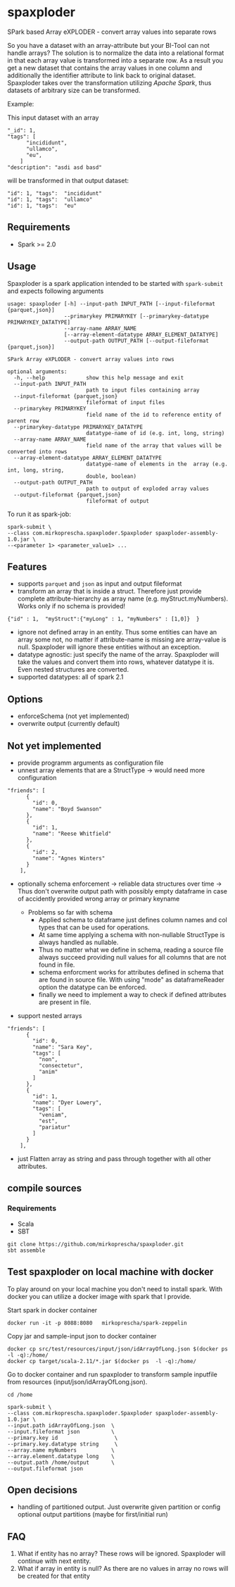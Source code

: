 # spaxploder
SPark based Array eXPLODER - convert array values into separate rows

So you have a dataset with an array-attribute but your BI-Tool can not handle arrays?
The solution is to normalize the data into a relational format in that each array value is transformed into a separate row.
As a result you get a new dataset that contains the array values in one column and additionally the identifier attribute to link back to original dataset.
Spaxploder takes over the transformation utilizing *Apache Spark*, thus datasets of arbitrary size can be transformed.


Example:

This input dataset with an array
```
"_id": 1,
"tags": [
      "incididunt",
      "ullamco",
      "eu",
    ]
"description": "asdi asd basd"
```

will be transformed in that output dataset:
```
"id": 1, "tags":  "incididunt"
"id": 1, "tags":  "ullamco"
"id": 1, "tags":  "eu"
```

## Requirements
- Spark >= 2.0


## Usage
Spaxploder is a spark application intended to be started with `spark-submit` and expects following arguments
```
usage: spaxploder [-h] --input-path INPUT_PATH [--input-fileformat {parquet,json}]
                  --primarykey PRIMARYKEY [--primarykey-datatype PRIMARYKEY_DATATYPE]
                  --array-name ARRAY_NAME
                  [--array-element-datatype ARRAY_ELEMENT_DATATYPE]
                  --output-path OUTPUT_PATH [--output-fileformat {parquet,json}]

SPark Array eXPLODER - convert array values into rows

optional arguments:
  -h, --help             show this help message and exit
  --input-path INPUT_PATH
                         path to input files containing array
  --input-fileformat {parquet,json}
                         fileformat of input files
  --primarykey PRIMARYKEY
                         field name of the id to reference entity of parent row
  --primarykey-datatype PRIMARYKEY_DATATYPE
                         datatype-name of id (e.g. int, long, string)
  --array-name ARRAY_NAME
                         field name of the array that values will be converted into rows
  --array-element-datatype ARRAY_ELEMENT_DATATYPE
                         datatype-name of elements in the  array (e.g. int, long, string,
                         double, boolean)
  --output-path OUTPUT_PATH
                         path to output of exploded array values
  --output-fileformat {parquet,json}
                         fileformat of output
```


To run it as spark-job:
```
spark-submit \
--class com.mirkoprescha.spaxploder.Spaxploder spaxploder-assembly-1.0.jar \
--<parameter 1> <parameter_value1> ...

```


## Features

- supports `parquet` and `json` as input and output fileformat
- transform an array that is inside a struct. Therefore just provide complete attribute-hierarchy as array name (e.g. myStruct.myNumbers). Works only if no schema is provided!
```
{"id" : 1,  "myStruct":{"myLong" : 1, "myNumbers" : [1,0]}  }
```
- ignore not defined array in an entity.
Thus some entities can have an array some not, no matter if attribute-name is missing are array-value is null.
Spaxploder will ignore these entities without an exception.
- datatype agnostic: just specify the name of the array. Spaxploder will take the values and convert them into rows, whatever datatype it is. Even nested structures are converted.
- supported datatypes: all of spark 2.1



## Options
- enforceSchema (not yet implemented)
- overwrite output (currently default)



## Not yet implemented
- provide programm arguments as configuration file
- unnest array elements that are a StructType -> would need more configuration
```
"friends": [
      {
        "id": 0,
        "name": "Boyd Swanson"
      },
      {
        "id": 1,
        "name": "Reese Whitfield"
      },
      {
        "id": 2,
        "name": "Agnes Winters"
      }
    ],
```
- optionally schema enforcement -> reliable data structures over time
 -> Thus don't overwrite output path with possibly empty dataframe in case of accidently provided wrong array or primary keyname

  - Problems so far with schema
    - Applied schema to dataframe just defines column names and col types that can be used for operations.
    - At same time applying a schema with non-nullable StructType is always handled as nullable.
    - Thus no matter what we define in schema, reading a source file always succeed providing null values for all columns that are not found in file.
    - schema enforcment works for attributes defined in schema that are found in source file. With using "mode" as dataframeReader option the datatype can be enforced.
    - finally we need to implement a way to check if defined attributes are present in file.

- support nested arrays
```
"friends": [
      {
        "id": 0,
        "name": "Sara Key",
        "tags": [
          "non",
          "consectetur",
          "anim"
        ]
      },
      {
        "id": 1,
        "name": "Dyer Lowery",
        "tags": [
          "veniam",
          "est",
          "pariatur"
        ]
      }
    ],
```
- just Flatten array as string and pass through  together with all other attributes.


## compile sources

### Requirements
- Scala
- SBT

```
git clone https://github.com/mirkoprescha/spaxploder.git
sbt assemble
```

## Test spaxploder on local machine with docker
To play around on your local machine you don't need to install spark. With docker you can utilize a docker image with spark that I provide.

Start spark in docker container
```
docker run -it -p 8088:8080   mirkoprescha/spark-zeppelin
```

Copy jar and sample-input json to docker container
```
docker cp src/test/resources/input/json/idArrayOfLong.json $(docker ps  -l -q):/home/
docker cp target/scala-2.11/*.jar $(docker ps  -l -q):/home/
```

Go to docker container and run spaxploder to transform sample inputfile from resources (input/json/idArrayOfLong.json).

```
cd /home

spark-submit \
--class com.mirkoprescha.spaxploder.Spaxploder spaxploder-assembly-1.0.jar \
--input.path idArrayOfLong.json  \
--input.fileformat json          \
--primary.key id                  \
--primary.key.datatype string     \
--array.name myNumbers           \
--array.element.datatype long    \
--output.path /home/output       \
--output.fileformat json
```


## Open decisions
- handling of partitioned output. Just overwrite given partition or config optional output partitions (maybe for first/initial run)


## FAQ
1. What if entity has no array?
These rows will be ignored. Spaxploder will continue with next entity.
2. What if array in entity is null?
As there are no values in array no rows will be created for that entity
